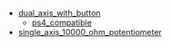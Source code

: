 * [dual_axis_with_button](dual_axis_with_button)
  * [ps4_compatible](dual_axis_with_button/ps4_compatible)
* [single_axis_10000_ohm_potentiometer](single_axis_10000_ohm_potentiometer)
